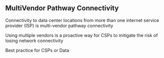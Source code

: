 ## MultiVendor Pathway Connectivity

Connectivity to data center locations from more than one internet service provider (ISP) is multi-vendor pathway connectivity

Using multiple vendors is a proactive way for CSPs to mitigate the risk of losing network connectivity

Best practice for CSPs or Data